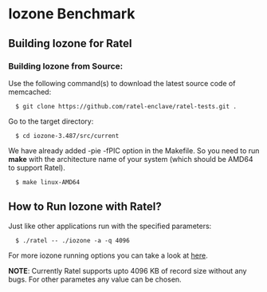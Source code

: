 Iozone Benchmark
=======================

Building Iozone for Ratel
-----------------------------

### Building Iozone from Source:

Use the following command(s) to download the latest source code of memcached:
  ```
    $ git clone https://github.com/ratel-enclave/ratel-tests.git .
  ```
Go to the target directory:
  ```
    $ cd iozone-3.487/src/current
  ```
We have already added -pie -fPIC option in the Makefile. So you need to run **make** with the architecture name of your system (which should be AMD64 to support Ratel).
  ```
    $ make linux-AMD64
  ```
How to Run Iozone with Ratel?
-----------------------------------
Just like other applications run with the specified parameters:
  ```
    $ ./ratel -- ./iozone -a -q 4096
  ```
For more iozone running options you can take a look at [here](http://www.iozone.org/docs/IOzone_msword_98.pdf).

**NOTE**: Currently Ratel supports upto 4096 KB of record size without any bugs. For other parametes any value can be chosen.
